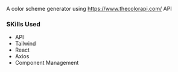 A color scheme generator using https://www.thecolorapi.com/ API

### SKills Used
- API
- Tailwind
- React
- Axios
- Component Management